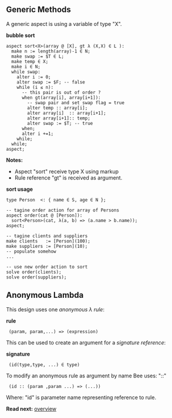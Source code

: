 ## Generic Methods

A generic aspect is using a variable of type "X". 

**bubble sort**

```
aspect sort<X>(array @ [X], gt λ (X,X) ∈ L ):
  make n := length(array)-1 ∈ N; 
  make swap := $T ∈ L;
  make temp ∈ X;
  make i ∈ N;
  while swap:
    alter i := 0;
    alter swap := $F; -- false
    while (i ≤ n): 
      -- this pair is out of order ?
      when gt(array[i], array[i+1]):
        -- swap pair and set swap flag = true
        alter temp :: array[i];
        alter array[i]  :: array[i+1];
        alter array[i+1]:: temp;
        alter swap := $T; -- true
      when;
      alter i +=1;
    while; 
  while;
aspect;
```

**Notes:**

* Aspect "sort" receive type X using markup <X> 
* Rule reference "gt" is received as argument.

**sort usage**

```
type Person  <: { name ∈ S, age ∈ N };

-- tagine order action for array of Persons
aspect order(cat @ [Person]):
  sort<Person>(cat, λ(a, b) => (a.name > b.name));
aspect;

-- tagine clients and suppliers
make clients   := [Person](100);
make suppliers := [Person](10);
-- populate somehow
...

-- use new order action to sort
solve order(clients);
solve order(suppliers);
```

## Anonymous Lambda

This design uses one _anonymous λ rule_:


**rule**
```
 (param, param,...) => (expression)
```

This can be used to create an argument for a _signature reference_:

**signature**
```
 (id(type,type, ...) ∈ type)
```

To modify an anonymous rule as argument by name Bee uses: "::"

```
 (id :: (param ,param ...) => (...))
```

Where: "id" is parameter name representing reference to rule.

**Read next:** [overview](../syntax/overview.md)
